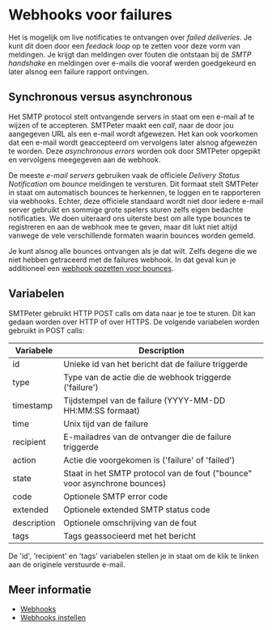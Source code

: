 # Webhooks voor failures

Het is mogelijk om live notificaties te ontvangen over *failed deliveries*.
Je kunt dit doen door een *feedack loop* op te zetten voor deze vorm van
meldingen. Je krijgt dan meldingen over fouten die ontstaan bij de
*SMTP handshake* en meldingen over e-mails die vooraf werden goedgekeurd 
en later alsnog een failure rapport ontvingen.

## Synchronous versus asynchronous

Het SMTP protocol stelt ontvangende servers in staat om een e-mail af te 
wijzen of te accepteren. SMTPeter maakt een *call*, naar de door jou 
aangegeven URL als een e-mail wordt afgewezen. Het kan ook voorkomen dat
een e-mail wordt geaccepteerd om vervolgens later alsnog afgewezen te worden.
Deze *asynchronous errors* worden ook door SMTPeter opgepikt en vervolgens
meegegeven aan de webhook.

De meeste *e-mail servers* gebruiken vaak de officiele *Delivery Status Notification*
om *bounce* meldingen te versturen. Dit formaat stelt SMTPeter in staat om automatisch
bounces te herkennen, te loggen en te rapporteren via webhooks. Echter,
deze officiele standaard wordt niet door iedere e-mail server gebruikt en
sommige grote spelers sturen zelfs eigen bedachte notificaties. We doen uiteraard
ons uiterste best om alle type bounces te registreren en aan de webhook 
mee te geven, maar dit lukt niet altijd vanwege de vele verschillende formaten
waarin bounces worden gemeld. 

Je kunt alsnog alle bounces ontvangen als je dat wilt. Zelfs degene die we niet
hebben getraceerd met de failures webhook. 
In dat geval kun je additioneel een [webhook opzetten voor bounces](webhook-bounces "Webhooks voor bounces").

## Variabelen

SMTPeter gebruikt HTTP POST calls om data naar je toe te sturen. Dit kan gedaan
worden over HTTP of over HTTPS. De volgende variabelen worden gebruikt in POST 
calls:

| Variabele    | Description                                                                |
|--------------|----------------------------------------------------------------------------|
| id           | Unieke id van het bericht dat de failure triggerde                         |
| type         | Type van de actie die de webhook triggerde ('failure')                     |
| timestamp    | Tijdstempel van de failure (YYYY-MM-DD HH:MM:SS formaat)                   |
| time         | Unix tijd van de failure                                                   |
| recipient    | E-mailadres van de ontvanger die de failure triggerde                      |
| action       | Actie die voorgekomen is ('failure' of 'failed')                           |
| state        | Staat in het SMTP protocol van de fout ("bounce" voor asynchrone bounces)  |
| code         | Optionele SMTP error code                                                  |
| extended     | Optionele extended SMTP status code                                        |
| description  | Optionele omschrijving van de fout                                         |
| tags         | Tags geassocieerd met het bericht                                          |

De 'id', 'recipient' en 'tags' variabelen stellen je in staat om de klik te linken aan de 
originele verstuurde e-mail.

## Meer informatie

* [Webhooks](./webhooks)
* [Webhooks instellen](./webhook-setup)
